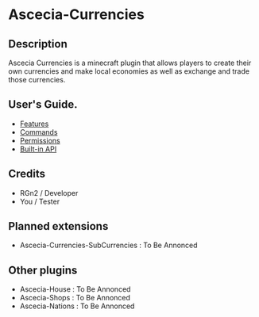 # Ascecia-Currencies
## Description

Ascecia Currencies is a minecraft plugin that allows players to create their own currencies and make local economies as well as exchange and trade those currencies.

## User's Guide.

- [Features](https://github.com/RGG200/Ascecia-Currencies/wiki/Features)
- [Commands](https://github.com/RGG200/Ascecia-Currencies/wiki/Commands)
- [Permissions](https://github.com/RGG200/Ascecia-Currencies/wiki/Permissions)
- [Built-in API](https://github.com/RGG200/Ascecia-Currencies/wiki/API)

## Credits

- RGn2 / Developer
- You / Tester

## Planned extensions

- Ascecia-Currencies-SubCurrencies : To Be Annonced

## Other plugins

- Ascecia-House : To Be Annonced
- Ascecia-Shops : To Be Annonced
- Ascecia-Nations : To Be Annonced
